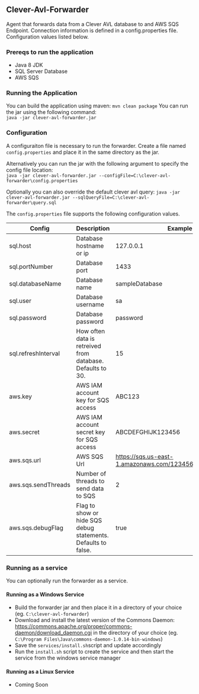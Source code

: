 ## Clever-Avl-Forwarder

Agent that forwards data from a Clever AVL database to and AWS SQS Endpoint. Connection information is defined in a config.properties file. Configuration values listed below.

### Prereqs to run the application
- Java 8 JDK
- SQL Server Database
- AWS SQS

### Running the Application
You can build the application using maven: `mvn clean package`
You can run the jar using the following command:  
  `java -jar clever-avl-forwarder.jar`

### Configuration

A configuraiton file is necessary to run the forwarder. Create a file named `config.properties` and place it in the same directory as the jar. 

Alternatively you can run the jar with the following argument to specify the config file location:  
`java -jar clever-avl-forwarder.jar --configFile=C:\clever-avl-forwarder\config.properties`

Optionally you can also override the default clever avl query:
`java -jar clever-avl-forwarder.jar --sqlQueryFile=C:\clever-avl-forwarder\query.sql`

The `config.properties` file supports the following configuration values.

Config | Description | Example | Required
--- | --- | --- | ---
sql.host | Database hostname or ip | 127.0.0.1 | true
sql.portNumber | Database port | 1433 | false
sql.databaseName | Database name | sampleDatabase | false
sql.user | Database username | sa | true
sql.password | Database password | password | true
sql.refreshInterval | How often data is retreived from database. Defaults to 30. | 15 | false
aws.key | AWS IAM account key for SQS access | ABC123 | true
aws.secret | AWS IAM account secret key for SQS access | ABCDEFGHIJK123456 | true
aws.sqs.url | AWS SQS Url | https://sqs.us-east-1.amazonaws.com/123456789/sqs_endpoint | true
aws.sqs.sendThreads | Number of threads to send data to SQS | 2 | true
aws.sqs.debugFlag | Flag to show or hide SQS debug statements. Defaults to false. | true | false

### Running as a service
You can optionally run the forwarder as a service.

#### Running as a Windows Service
- Build the forwarder jar and then place it in a directory of your choice (eg. `C:\clever-avl-forwarder`)
- Download and install the latest version of the Commons Daemon: https://commons.apache.org/proper/commons-daemon/download_daemon.cgi in the directory of your choice (eg. `C:\Program Files\Java\commons-daemon-1.0.14-bin-windows`)
- Save the `services/install.sh`script and update accordingly
- Run the `install.sh` script to create the service and then start the service from the windows service manager

#### Running as a Linux Service
- Coming Soon
